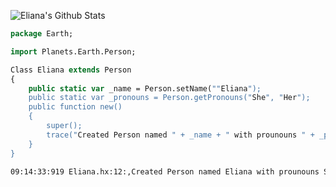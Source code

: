 ![Eliana's Github Stats](https://github-readme-stats.vercel.app/api?username=cheese-curd&show_icons=true&theme=synthwave&count_private=true&custom_title=Eliana%27s%20Github%20Stats)
```hx
package Earth;

import Planets.Earth.Person;

Class Eliana extends Person
{
	public static var _name = Person.setName(""Eliana");
	public static var _pronouns = Person.getPronouns("She", "Her");
	public function new()
	{
		super();
		trace("Created Person named " + _name + " with prounouns " + _pronouns);
	}
}
```

```bash
09:14:33:919 Eliana.hx:12:,Created Person named Eliana with prounouns She/Her
 ```
